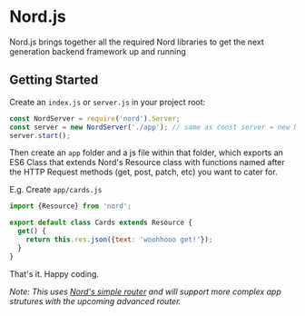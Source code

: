# Nord.js
Nord.js brings together all the required Nord libraries to get the next generation backend framework up and running

## Getting Started

Create an `index.js` or `server.js` in your project root:
```js
const NordServer = require('nord').Server;
const server = new NordServer('./app'); // same as const server = new NordServer();
server.start();
```

Then create an `app` folder and a js file within that folder, which exports an ES6 Class that extends Nord's Resource class with functions named after the HTTP Request methods (get, post, patch, etc) you want to cater for.

E.g. Create `app/cards.js`
```js
import {Resource} from 'nord';

export default class Cards extends Resource {
  get() {
    return this.res.json({text: 'woohhooo get!'});
  }
}
```

That's it. Happy coding.

*Note: This uses [Nord's simple router](https://github.com/Nordjs/nord-simple-router) and will support more complex app strutures with the upcoming advanced router.*
